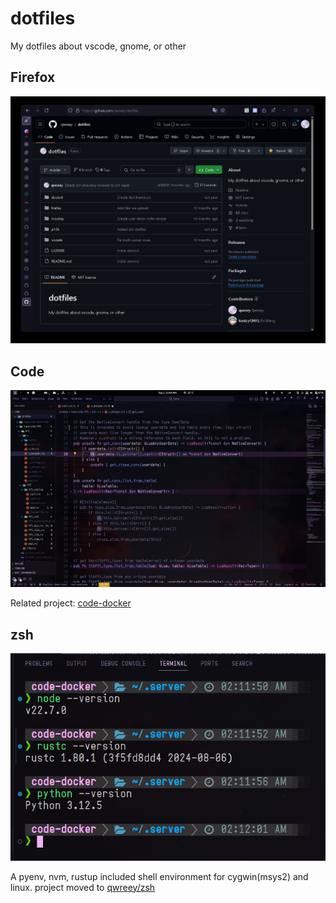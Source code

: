 # dotfiles
My dotfiles about vscode, gnome, or other

## Firefox

![Firefix windows screenshot](./firefox/firefox-windows.png)

## Code

![Code-Server screenshot](./vscode/code-server-preview.png)

Related project: [code-docker](https://github.com/qwreey/code-docker)

## zsh

![zsh screenshot](./zsh-preview.png)

A pyenv, nvm, rustup included shell environment for cygwin(msys2) and linux. project moved to [qwreey/zsh](https://github.com/qwreey/zsh)
